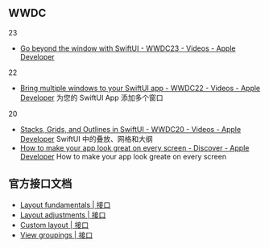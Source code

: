 
## WWDC

23
- [Go beyond the window with SwiftUI - WWDC23 - Videos - Apple Developer](https://developer.apple.com/wwdc23/10111)

22
- [Bring multiple windows to your SwiftUI app  - WWDC22 - Videos - Apple Developer](https://developer.apple.com/wwdc22/10061) 为您的 SwiftUI App 添加多个窗口

20
- [Stacks, Grids, and Outlines in SwiftUI - WWDC20 - Videos - Apple Developer](https://developer.apple.com/wwdc20/10031) SwiftUI 中的叠放、网格和大纲
- [How to make your app look great on every screen - Discover - Apple Developer](https://developer.apple.com/news/?id=nixcb564) How to make your app look greate on every screen

## 官方接口文档
- [Layout fundamentals | 接口](https://developer.apple.com/documentation/swiftui/layout-fundamentals)
- [Layout adjustments | 接口](https://developer.apple.com/documentation/swiftui/layout-adjustments)
- [Custom layout | 接口](https://developer.apple.com/documentation/swiftui/custom-layout)
- [View groupings | 接口](https://developer.apple.com/documentation/swiftui/view-groupings)
